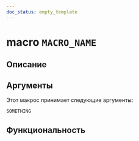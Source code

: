 ```yaml
---
doc_status: empty_template
---
```

# macro `MACRO_NAME`

## Описание



## Аргументы

Этот макрос принимает следующие аргументы:
```sql
SOMETHING
```
## Функциональность





